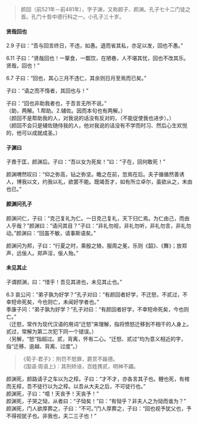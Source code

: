 

> 颜回（前521年－前481年），字子渊，又称颜子、颜渊。孔子七十二门徒之首。孔门十哲中德行科之一。小孔子三十岁。

#### 贤哉回也

2.9 子曰：“吾与回言终日，不违，如愚。退而省其私，亦足以发，回也不愚。”    

6.11 子曰：“贤哉回也！一箪食，一瓢饮，在陋巷，人不堪其忧，回也不改其乐。贤哉，回也！”

6.7 子曰：“回也，其心三月不违仁，其余则日月至焉而已矣。”

子曰：“语之而不惰者，其回也与！”

子曰：“回也非助我者也，于吾言无所不说。”    
（助，两解。1.帮助。2.辅佐。因而本句也有两解。）  
（颜回不是帮助我的人，对我说的话没有反对的，（不能促使我也进步）。）   
（颜回不会只是辅佐随侍我的人，他对我说的话没有不学而时习、然后心生欢悦的，他可以成就成圣。）

#### 子渊曰

子畏于匡，颜渊后。子曰：“吾以女为死矣！”曰：“子在，回何敢死！”

颜渊喟然叹曰：“仰之弥高，钻之弥坚。瞻之在前，忽焉在后。夫子循循然善诱人，博我以文，约我以礼，欲罢不能。既竭吾才，如有所立卓尔，虽欲从之，末由也已。”

#### 颜渊问孔子

颜渊问仁，子曰：“克己复礼为仁。一日克己复礼，天下归仁焉。为仁由己，而由人乎哉？”颜渊曰：“请问其目？”子曰：“非礼勿视，非礼勿听，非礼勿言，非礼勿动。”颜渊曰：“回虽不敏，请事斯语矣。”

颜渊问为邦，子曰：“行夏之时，乘殷之辂，服周之冕，乐则《韶》、《舞》；放郑声，远佞人。郑声淫，佞人殆。”

#### 未见其止

子谓颜渊，曰：“惜乎！吾见其进也，未见其止也。”

6.3 哀公问：“弟子孰为好学？”孔子对曰：“有颜回者好学，不迁怒，不贰过，不幸短命死矣，今也则亡，未闻好学者也。”    
季康子问：“弟子孰为好学？”孔子对曰：“有颜回者好学，不幸短命死矣，今也则亡。”    
（迁怒，常作为现代汉语的用词“迁怒”来理解，指将愤怒迁移到不相干的人身上。贰过，常解为第二次犯下同一个错误。）    
（另解，“怒”指超过。贰，背离，怀有二心。“迁怒、贰过”均为意义相近的字，指“迁移、逾越、背离、过度”。）    
> 《荀子·君子》：刑罚不怒罪，爵赏不踰德。    
> 《国语·周语上》：其刑矫诬，百姓携贰，明神不蠲。

颜渊死，颜路请子之车以为之椁。子曰：“才不才，亦各言其子也。鲤也死，有棺而无椁，吾不徒行以为之椁。以吾从大夫之后，不可徒行也。”  
颜渊死，子曰：“噫！天丧予！天丧予！”  
颜渊死，子哭之恸，从者曰：“子恸矣！”曰：“有恸乎？非夫人之为恸而谁为？”   
颜渊死，门人欲厚葬之，子曰：“不可。”门人厚葬之，子曰：“回也视予犹父也，予不得视犹子也。非我也，夫二三子也！”
